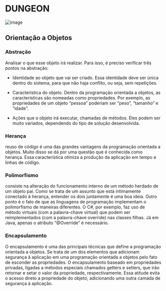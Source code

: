 # DUNGEON
![image](https://www.google.com/url?sa=i&url=https%3A%2F%2Ffinalfantasy.fandom.com%2Fpt-br%2Fwiki%2FFinal_Fantasy&psig=AOvVaw08u9ZHbsn5koumdPD6OiPC&ust=1645294322582000&source=images&cd=vfe&ved=0CAgQjRxqFwoTCNjW4I7tifYCFQAAAAAdAAAAABAI)

## Orientação a Objetos

### Abstração

Analisar o que esse objeto irá realizar. Para isso, é preciso verificar três pontos na abstração: 

- Identidade ao objeto que vai ser criado. Essa identidade deve ser única dentro do sistema, para que não haja conflito, ou seja, sem repetições.

- Característica do objeto. Dentro da programação orientada a objetos, as características são nomeadas como propriedades. Por exemplo, as propriedades de um objeto “pessoa” poderiam ser “peso”, “tamanho” e “idade”.

- Ações que o objeto irá executar, chamadas de métodos. Eles podem ser muito variados, dependendo do tipo de solução desenvolvida. 


### Herança

reuso de código é uma das grandes vantagens da programação orientada a objetos. Muito disso se dá por uma questão que é conhecida como herança. Essa característica otimiza a produção da aplicação em tempo e linhas de código.


### Polimorfismo

consiste na alteração do funcionamento interno de um método herdado de um objeto pai. Como se trata de um assunto que está intimamente conectado à herança, entender os dois juntamente é uma boa ideia. Outro ponto é o fato de que as linguagens de programação implementam o polimorfismo de maneiras diferentes. O C#, por exemplo, faz uso de método virtuais (com a palavra-chave virtual) que podem ser reimplementados (com a palavra-chave override) nas classes filhas. Já em Java, apenas o atributo “@Override” é necessário.

### Encapsulamento

O encapsulamento é uma das principais técnicas que define a programação orientada a objetos. Se trata de um dos elementos que adicionam segurança à aplicação em uma programação orientada a objetos pelo fato de esconder as propriedades. O encapsulamento baseado em propriedades privadas, ligadas a métodos especiais chamados getters e setters, que irão retornar e setar o valor da propriedade, respectivamente. Essa atitude evita o acesso direto a propriedade do objeto, adicionando uma outra camada de segurança à aplicação.